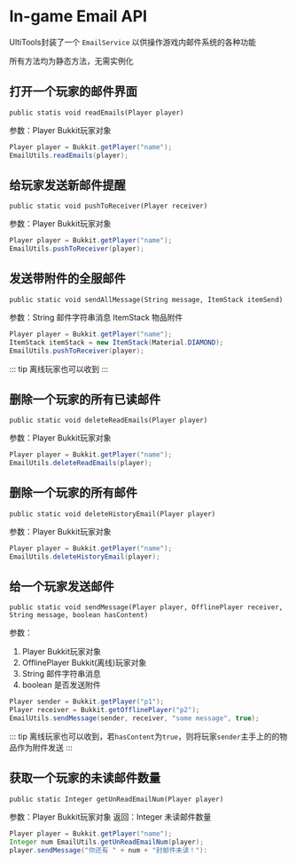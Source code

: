 # In-game Email API <Badge text="UltiTools 5.1.2+" vertical="middle"/>

UltiTools封装了一个 `EmailService` 以供操作游戏内邮件系统的各种功能

所有方法均为静态方法，无需实例化

## 打开一个玩家的邮件界面
`public statis void readEmails(Player player)`

参数：Player Bukkit玩家对象
```java
Player player = Bukkit.getPlayer("name");
EmailUtils.readEmails(player);
```

## 给玩家发送新邮件提醒
`public static void pushToReceiver(Player receiver)`

参数：Player Bukkit玩家对象
```java
Player player = Bukkit.getPlayer("name");
EmailUtils.pushToReceiver(player);
```

## 发送带附件的全服邮件
`public static void sendAllMessage(String message, ItemStack itemSend)`

参数：String 邮件字符串消息 ItemStack 物品附件
```java
Player player = Bukkit.getPlayer("name");
ItemStack itemStack = new ItemStack(Material.DIAMOND);
EmailUtils.pushToReceiver(player);
```
::: tip
离线玩家也可以收到
:::

## 删除一个玩家的所有已读邮件
`public static void deleteReadEmails(Player player)`

参数：Player Bukkit玩家对象
```java
Player player = Bukkit.getPlayer("name");
EmailUtils.deleteReadEmails(player);
```

## 删除一个玩家的所有邮件
`public static void deleteHistoryEmail(Player player)`

参数：Player Bukkit玩家对象
```java
Player player = Bukkit.getPlayer("name");
EmailUtils.deleteHistoryEmail(player);
```

## 给一个玩家发送邮件
`public static void sendMessage(Player player, OfflinePlayer receiver, String message, boolean hasContent)`

参数：
1. Player Bukkit玩家对象
2. OfflinePlayer Bukkit(离线)玩家对象
3. String 邮件字符串消息
4. boolean 是否发送附件
```java
Player sender = Bukkit.getPlayer("p1");
Player receiver = Bukkit.getOfflinePlayer("p2");
EmailUtils.sendMessage(sender, receiver, "some message", true);
```
::: tip
离线玩家也可以收到，若`hasContent`为`true`，则将玩家`sender`主手上的的物品作为附件发送
:::

## 获取一个玩家的未读邮件数量
`public static Integer getUnReadEmailNum(Player player)`

参数：Player Bukkit玩家对象
返回：Integer 未读邮件数量
```java
Player player = Bukkit.getPlayer("name");
Integer num EmailUtils.getUnReadEmailNum(player);
player.sendMessage("你还有 " + num + "封邮件未读！"):
```
